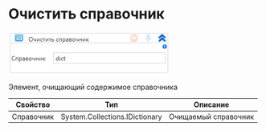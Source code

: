 # Очистить справочник

![](<../../../../.gitbook/assets/image (598).png>)

Элемент, очищающий содержимое справочника

| Свойство   | Тип                            | Описание             |
| ---------- | ------------------------------ | -------------------- |
| Справочник | System.Collections.IDictionary | Очищаемый справочник |
